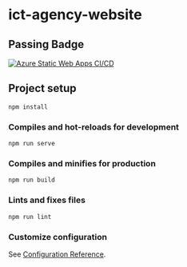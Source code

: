 # ict-agency-website

## Passing Badge
[![Azure Static Web Apps CI/CD](https://github.com/COSA280CapstoneProject/ICTWebsite/actions/workflows/azure-static-web-apps-mango-flower-0b6583a10.yml/badge.svg?branch=main)](https://github.com/COSA280CapstoneProject/ICTWebsite/actions/workflows/azure-static-web-apps-mango-flower-0b6583a10.yml)

## Project setup
```
npm install
```

### Compiles and hot-reloads for development
```
npm run serve
```

### Compiles and minifies for production
```
npm run build
```

### Lints and fixes files
```
npm run lint
```

### Customize configuration
See [Configuration Reference](https://cli.vuejs.org/config/).
